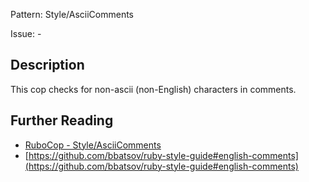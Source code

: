 Pattern: Style/AsciiComments

Issue: -

## Description

This cop checks for non-ascii (non-English) characters
in comments.

## Further Reading

* [RuboCop - Style/AsciiComments](https://rubocop.readthedocs.io/en/latest/cops_style/#styleasciicomments)
* [https://github.com/bbatsov/ruby-style-guide#english-comments](https://github.com/bbatsov/ruby-style-guide#english-comments)
